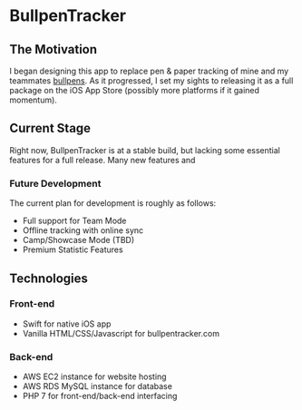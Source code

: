 # BullpenTracker

## The Motivation

I began designing this app to replace pen & paper tracking of mine and my teammates [bullpens](https://en.wikipedia.org/wiki/Bullpen).
As it progressed, I set my sights to releasing it as a full package on the iOS App Store (possibly more platforms if it gained momentum).

## Current Stage

Right now, BullpenTracker is at a stable build, but lacking some essential features for a full release. Many new features and 

### Future Development

The current plan for development is roughly as follows:
- Full support for Team Mode
- Offline tracking with online sync
- Camp/Showcase Mode (TBD)
- Premium Statistic Features


## Technologies

### Front-end
- Swift for native iOS  app
- Vanilla HTML/CSS/Javascript for bullpentracker.com

### Back-end
- AWS EC2 instance for website hosting
- AWS RDS MySQL instance for database
- PHP 7 for front-end/back-end interfacing
